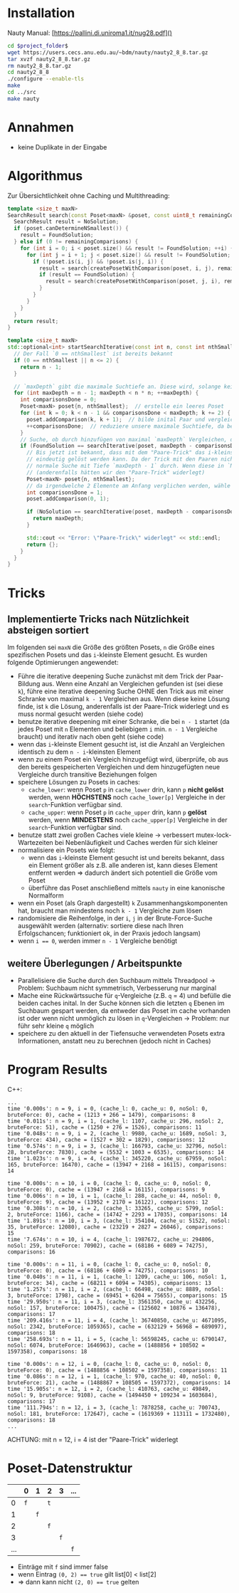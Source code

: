 # Installation
Nauty Manual: [https://pallini.di.uniroma1.it/nug28.pdf]()
```sh
cd $project_folder$
wget https://users.cecs.anu.edu.au/~bdm/nauty/nauty2_8_8.tar.gz
tar xvzf nauty2_8_8.tar.gz
rm nauty2_8_8.tar.gz
cd nauty2_8_8
./configure --enable-tls
make
cd ../src
make nauty
```

# Annahmen
- keine Duplikate in der Eingabe

# Algorithmus
Zur Übersichtlichkeit ohne Caching und Multithreading:
```cpp
template <size_t maxN>
SearchResult search(const Poset<maxN> &poset, const uint8_t remainingComparisons) {
  SearchResult result = NoSolution;
  if (poset.canDetermineNSmallest()) {
    result = FoundSolution;
  } else if (0 != remainingComparisons) {
    for (int i = 0; i < poset.size() && result != FoundSolution; ++i) {
      for (int j = i + 1; j < poset.size() && result != FoundSolution; ++j) {
        if (!poset.is(i, j) && !poset.is(j, i)) {
          result = search(createPosetWithComparison(poset, i, j), remainingComparisons - 1);
          if (result == FoundSolution) {
            result = search(createPosetWithComparison(poset, j, i), remainingComparisons - 1);
          }
        }
      }
    }
  }
  return result;
}

template <size_t maxN>
std::optional<int> startSearchIterative(const int n, const int nthSmallest) {
  // Der Fall `0 == nthSmallest` ist bereits bekannt
  if (0 == nthSmallest || n <= 2) {
    return n - 1;
  }

  // `maxDepth` gibt die maximale Suchtiefe an. Diese wird, solange kein Ergebnis gefunden wurde, iterativ erhöht
  for (int maxDepth = n - 1; maxDepth < n * n; ++maxDepth) {
    int comparisonsDone = 0;
    Poset<maxN> poset{n, nthSmallest};  // erstelle ein leeres Poset
    for (int k = 0; k < n - 1 && comparisonsDone < maxDepth; k += 2) {
      poset.addComparison(k, k + 1);  // bilde inital Paar und vergleiche diese
      ++comparisonsDone;  // reduziere unsere maximale Suchtiefe, da bereits ein Vergleich durchgeführt wurde
    }
    // Suche, ob durch hinzufügen von maximal `maxDepth` Vergleichen, das Poset gelöst werden kann
    if (FoundSolution == searchIterative(poset, maxDepth - comparisonsDone)) {
      // Bis jetzt ist bekannt, dass mit dem "Paare-Trick" das i-kleinste Element in dem Poset in `maxDepth`-Schritten
      // eindeutig gelöst werden kann. Da der Trick mit den Paaren nicht bewiesen ist, führe anschließend noch eine
      // normale Suche mit Tiefe `maxDepth - 1` durch. Wenn diese in `NoSolution` resultiert, ist die Lösung gefunden
      // (anderenfalls hätten wir den "Paare-Trick" widerlegt)
      Poset<maxN> poset{n, nthSmallest};
      // da irgendwelche 2 Elemente am Anfang verglichen werden, wähle o.B.d.A `0` und `1`
      int comparisonsDone = 1;
      poset.addComparison(0, 1);

      if (NoSolution == searchIterative(poset, maxDepth - comparisonsDone - 1)) {
        return maxDepth;
      }

      std::cout << "Error: \"Paare-Trick\" widerlegt" << std::endl;
      return {};
    }
  }
}
```

# Tricks
## Implementierte Tricks nach Nützlichkeit absteigen sortiert
Im folgenden sei `maxN` die Größe des größten Posets, `n` die Größe eines spezifischen Posets und das `i`-kleinste Element gesucht. Es wurden folgende Optimierungen angewendet:
- Führe die iterative deepening Suche zunächst mit dem Trick der Paar-Bildung aus. Wenn eine Anzahl an Vergleichen gefunden ist (sei diese `k`), führe eine iterative deepening Suche OHNE den Trick aus mit einer Schranke von maximal `k - 1` Vergleichen aus. Wenn diese keine Lösung finde, ist `k` die Lösung, anderenfalls ist der Paare-Trick widerlegt und es muss normal gesucht werden (siehe code)
- benutze iterative deepening mit einer Schranke, die bei `n - 1` startet (da jedes Poset mit `n` Elementen und beliebigem `i` min. `n - 1` Vergleiche braucht) und iterativ nach oben geht (siehe code)
- wenn das `i`-kleinste Element gesucht ist, ist die Anzahl an Vergleichen identisch zu dem `n - i`-kleinsten Element
- wenn zu einem Poset ein Vergleich hinzugefügt wird, überprüfe, ob aus den bereits gespeicherten Vergleichen und dem hinzugefügten neue Vergleiche durch transitive Beziehungen folgen
- speichere Lösungen zu Posets in caches:
  - `cache_lower`: wenn Poset `p` in `cache_lower` drin, kann `p` **nicht gelöst** werden, wenn **HÖCHSTENS** noch `cache_lower[p]` Vergleiche in der `search`-Funktion verfügbar sind.
  - `cache_upper`: wenn Poset `p` in `cache_upper` drin, kann `p` **gelöst** werden, wenn **MINDESTENS** noch `cache_upper[p]` Vergleiche in der `search`-Funktion verfügbar sind.
- benutze statt zwei großen Caches viele kleine -> verbessert mutex-lock-Wartezeiten bei Nebenläufigkeit und Caches werden für sich kleiner
- normalisiere ein Posets wie folgt:
  - wenn das `i`-kleinste Element gesucht ist und bereits bekannt, dass ein Element größer als z.B. alle anderen ist, kann dieses Element entfernt werden => dadurch ändert sich potentiell die Größe vom Poset
  - überführe das Poset anschließend mittels `nauty` in eine kanonische Normalform
- wenn ein Poset (als Graph dargestellt) `k` Zusammenhangskomponenten hat, braucht man mindestens noch `k - 1` Vergleiche zum lösen
- randomisiere die Reihenfolge, in der `i`, `j` in der Brute-Force-Suche ausgewählt werden (alternativ: sortiere diese nach Ihren Erfolgschancen; funktioniert ok, in der Praxis jedoch langsam)
- wenn `i == 0`, werden immer `n - 1` Vergleiche benötigt

## weitere Überlegungen / Arbeitspunkte
- Parallelisiere die Suche durch den Suchbaum mittels Threadpool -> Problem: Suchbaum nicht symmetrisch, Verbesserung nur marginal
- Mache eine Rückwärtssuche für `q`-Vergleiche (z.B. `q` = 4) und befülle die beiden caches inital. In der Suche können sich die letzten `q` Ebenen im Suchbaum gespart werden, da entweder das Poset im cache vorhanden ist oder wenn nicht unmöglich zu lösen in `q`-Vergleichen -> Problem: nur führ sehr kleine `q` möglich
- speichere zu den aktuell in der Tiefensuche verwendeten Posets extra Informationen, anstatt neu zu berechnen (jedoch nicht in Caches)

# Program Results
C++:
```
...
time '0.000s': n = 9, i = 0, (cache_l: 0, cache_u: 0, noSol: 0, bruteForce: 0), cache = (1213 + 266 = 1479), comparisons: 8
time '0.011s': n = 9, i = 1, (cache_l: 1107, cache_u: 296, noSol: 2, bruteForce: 51), cache = (1250 + 276 = 1526), comparisons: 11
time '0.048s': n = 9, i = 2, (cache_l: 9980, cache_u: 1689, noSol: 3, bruteForce: 434), cache = (1527 + 302 = 1829), comparisons: 12
time '0.574s': n = 9, i = 3, (cache_l: 166793, cache_u: 32796, noSol: 28, bruteForce: 7830), cache = (5532 + 1003 = 6535), comparisons: 14
time '1.023s': n = 9, i = 4, (cache_l: 345220, cache_u: 67959, noSol: 165, bruteForce: 16470), cache = (13947 + 2168 = 16115), comparisons: 14

time '0.000s': n = 10, i = 0, (cache_l: 0, cache_u: 0, noSol: 0, bruteForce: 0), cache = (13947 + 2168 = 16115), comparisons: 9
time '0.006s': n = 10, i = 1, (cache_l: 288, cache_u: 44, noSol: 0, bruteForce: 9), cache = (13952 + 2170 = 16122), comparisons: 12
time '0.308s': n = 10, i = 2, (cache_l: 33265, cache_u: 5799, noSol: 2, bruteForce: 1166), cache = (14742 + 2293 = 17035), comparisons: 14
time '1.891s': n = 10, i = 3, (cache_l: 354104, cache_u: 51522, noSol: 35, bruteForce: 12080), cache = (23219 + 2827 = 26046), comparisons: 15
time '7.674s': n = 10, i = 4, (cache_l: 1987672, cache_u: 294806, noSol: 259, bruteForce: 70902), cache = (68186 + 6089 = 74275), comparisons: 16

time '0.000s': n = 11, i = 0, (cache_l: 0, cache_u: 0, noSol: 0, bruteForce: 0), cache = (68186 + 6089 = 74275), comparisons: 10
time '0.040s': n = 11, i = 1, (cache_l: 1209, cache_u: 106, noSol: 1, bruteForce: 34), cache = (68211 + 6094 = 74305), comparisons: 13
time '1.257s': n = 11, i = 2, (cache_l: 66498, cache_u: 8889, noSol: 3, bruteForce: 1798), cache = (69451 + 6204 = 75655), comparisons: 15
time '29.950s': n = 11, i = 3, (cache_l: 3561350, cache_u: 432256, noSol: 157, bruteForce: 100475), cache = (125602 + 10876 = 136478), comparisons: 17
time '209.416s': n = 11, i = 4, (cache_l: 36740850, cache_u: 4671095, noSol: 2342, bruteForce: 1059365), cache = (632129 + 56968 = 689097), comparisons: 18
time '258.693s': n = 11, i = 5, (cache_l: 56598245, cache_u: 6790147, noSol: 6074, bruteForce: 1646963), cache = (1488856 + 108502 = 1597358), comparisons: 18

time '0.000s': n = 12, i = 0, (cache_l: 0, cache_u: 0, noSol: 0, bruteForce: 0), cache = (1488856 + 108502 = 1597358), comparisons: 11
time '0.086s': n = 12, i = 1, (cache_l: 970, cache_u: 40, noSol: 0, bruteForce: 21), cache = (1488867 + 108505 = 1597372), comparisons: 14
time '15.905s': n = 12, i = 2, (cache_l: 410763, cache_u: 49849, noSol: 9, bruteForce: 9108), cache = (1494450 + 109234 = 1603684), comparisons: 17
time '111.794s': n = 12, i = 3, (cache_l: 7878258, cache_u: 700743, noSol: 181, bruteForce: 172647), cache = (1619369 + 113111 = 1732480), comparisons: 18
...
```
ACHTUNG: mit n = 12, i = 4 ist der "Paare-Trick" widerlegt

# Poset-Datenstruktur
|     | 0 | 1 | 2 | 3 | ... |
| -   | - | - | - | - |  -  |
| 0   | `f` |   | `t` |   |     |
| 1   |   | `f` |   |   |     |
| 2   |   |   | `f` |   |     |
| 3   |   |   |   | `f` |     |
| ... |   |   |   |   |  `f`  |

- Einträge mit `f` sind immer false
- wenn Eintrag `(0, 2) == true` gilt list[0] < list[2]
- => dann kann nicht `(2, 0) == true` gelten